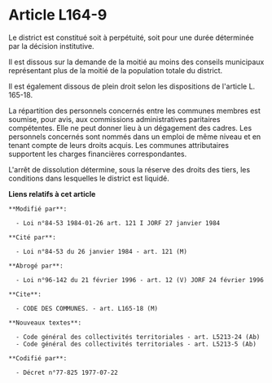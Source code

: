 # Article L164-9

Le district est constitué soit à perpétuité, soit pour une durée déterminée par la décision institutive.

Il est dissous sur la demande de la moitié au moins des conseils municipaux représentant plus de la moitié de la population
totale du district.

Il est également dissous de plein droit selon les dispositions de l'article L. 165-18.

La répartition des personnels concernés entre les communes membres est soumise, pour avis, aux commissions administratives
paritaires compétentes. Elle ne peut donner lieu à un dégagement des cadres. Les personnels concernés sont nommés dans un
emploi de même niveau et en tenant compte de leurs droits acquis. Les communes attributaires supportent les charges
financières correspondantes.

L'arrêt de dissolution détermine, sous la réserve des droits des tiers, les conditions dans lesquelles le district est
liquidé.

**Liens relatifs à cet article**

	**Modifié par**:

	  - Loi n°84-53 1984-01-26 art. 121 I JORF 27 janvier 1984

	**Cité par**:

	  - Loi n°84-53 du 26 janvier 1984 - art. 121 (M)

	**Abrogé par**:

	  - Loi n°96-142 du 21 février 1996 - art. 12 (V) JORF 24 février 1996

	**Cite**:

	  - CODE DES COMMUNES. - art. L165-18 (M)

	**Nouveaux textes**:

	  - Code général des collectivités territoriales - art. L5213-24 (Ab)
	  - Code général des collectivités territoriales - art. L5213-5 (Ab)

	**Codifié par**:

	  - Décret n°77-825 1977-07-22
